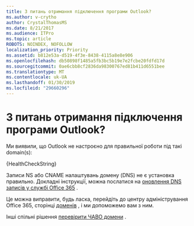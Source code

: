 ```yaml
---
title: З питань отримання підключення програми Outlook?
ms.author: v-crytho
author: CrystalThomasMS
ms.date: 8/21/2017
ms.audience: ITPro
ms.topic: article
ROBOTS: NOINDEX, NOFOLLOW
localization_priority: Priority
ms.assetid: b812e53a-d519-4f3e-8438-4115a8e8e906
ms.openlocfilehash: db50898f1485a5fb3bc5b19e7e2fcbe20fdfd17d
ms.sourcegitcommit: 0ae6cbb8cf2836da98300767ed81b411d6551bee
ms.translationtype: MT
ms.contentlocale: uk-UA
ms.lasthandoff: 01/30/2019
ms.locfileid: "29660296"
---
```

# <a name="having-issues-getting-outlook-to-connect"></a>З питань отримання підключення програми Outlook?

Ми виявили, що Outlook не настроєно для правильної роботи під такі domain(s):
  
{HealthCheckString}
  
Записи NS або CNAME налаштувань домену (DNS) не є установка правильно. Докладні інструкції, можна послатися на [оновлення DNS записів у службі Office 365](https://support.office.com/article/https://support.office.com/article/Create-DNS-records-for-Office-365-when-you-manage-your-DNS-records-B0F3FDCA-8A80-4E8E-9EF3-61E8A2A9AB23.aspx) . 
  
Це можна виправити, будь ласка, перейдіть до центру адміністрування Office 365, сторінці [доменів](https://support.office.com/article/https://portal.office.com/adminportal/home.aspx#/Domains) , і ми допоможемо вам з ним. 
  
Інші спільні рішення [перевірити ЧАВО домени](https://support.office.com/article/https://support.office.com/article/7b7b075d-79f9-4e37-8a9e-fb60c1d95166.aspx) . 
  


